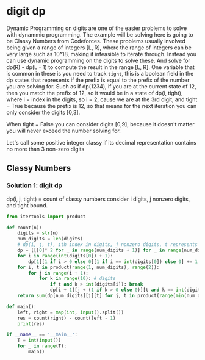 # digit dp

Dynamic Programming on digits are one of the easier problems to solve with dynammic programming.  The example will be solving here is going to be Classy Numbers from Codeforces.  These problems usually involved being given a range of integers [L, R], where the range of integers can be very large such as 10^18, making it infeasible to iterate through.  Instead you can use dynamic programming on the digits to solve these. And solve for dp(R) - dp(L - 1) to compute the result in the range [L, R].  One variable that is common in these is you need to track `tight`, this is a boolean field in the dp states that represents if the prefix is equal to the prefix of the number you are solving for.  Such as if dp(1234), if you are at the current state of 12, then you match the prefix of 12, so it would be in a state of dp(i, tight), where i = index in the digits, so i = 2, cause we are at the 3rd digit, and tight = True because the prefix is 12, so that means for the next iteration you can only consider the digits [0,3].

When tight = False you can consider digits [0,9], because it doesn't matter you will never exceed the number solving for. 

Let's call some positive integer classy if its decimal representation contains no more than 3 non-zero digits


## Classy Numbers

### Solution 1:  digit dp

dp(i, j, tight) = count of classy numbers consider i digits, j nonzero digits, and tight bound. 

```py
from itertools import product

def count(n):
    digits = str(n)
    num_digits = len(digits)
    # dp(i, j, t), ith index in digits, j nonzero digits, t represents tight bound
    dp = [[[0]* 2 for _ in range(num_digits + 1)] for _ in range(num_digits + 1)]
    for i in range(int(digits[0]) + 1):
        dp[1][1 if i > 0 else 0][1 if i == int(digits[0]) else 0] += 1
    for i, t in product(range(1, num_digits), range(2)):
        for j in range(i + 1):
            for k in range(10): # digits
                if t and k > int(digits[i]): break
                dp[i + 1][j + (1 if k > 0 else 0)][t and k == int(digits[i])] += dp[i][j][t]
    return sum(dp[num_digits][j][t] for j, t in product(range(min(num_digits, 3) + 1), range(2)))

def main():
    left, right = map(int, input().split())
    res = count(right) - count(left - 1)
    print(res)

if __name__ == '__main__':
    T = int(input())
    for _ in range(T):
        main()
```
